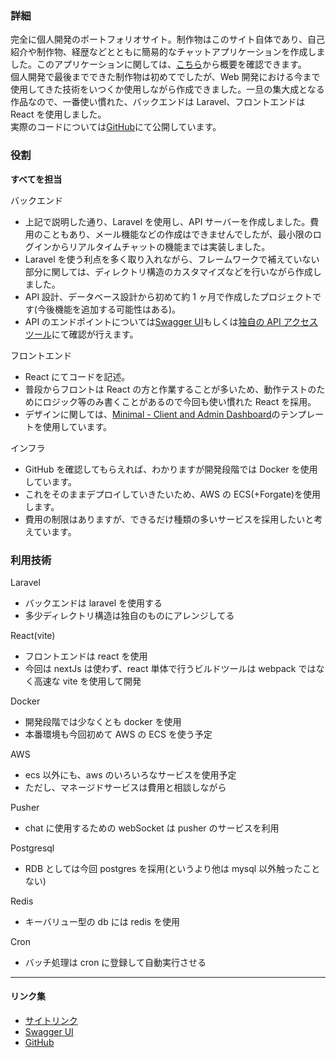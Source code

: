 ### 詳細

完全に個人開発のポートフォリオサイト。制作物はこのサイト自体であり、自己紹介や制作物、経歴などとともに簡易的なチャットアプリケーションを作成しました。このアプリケーションに関しては、[こちら](https://me.selfroom.net/overview)から概要を確認できます。<br/>
個人開発で最後までできた制作物は初めてでしたが、Web 開発における今まで使用してきた技術をいつくか使用しながら作成できました。一旦の集大成となる作品なので、一番使い慣れた、バックエンドは Laravel、フロントエンドは React を使用しました。<br/>
実際のコードについては[GitHub](https://github.com/ablankz/selfroom)にて公開しています。<br/>

### 役割

**すべてを担当**<br/>

バックエンド

- 上記で説明した通り、Laravel を使用し、API サーバーを作成しました。費用のこともあり、メール機能などの作成はできませんでしたが、最小限のログインからリアルタイムチャットの機能までは実装しました。
- Laravel を使う利点を多く取り入れながら、フレームワークで補えていない部分に関しては、ディレクトリ構造のカスタマイズなどを行いながら作成しました。
- API 設計、データベース設計から初めて約 1 ヶ月で作成したプロジェクトです(今後機能を追加する可能性はある)。
- API のエンドポイントについては[Swagger UI](https://openapi.selfroom.net)もしくは[独自の API アクセスツール](https://me.selfroom.net/raw-api)にて確認が行えます。

フロントエンド

- React にてコードを記述。
- 普段からフロントは React の方と作業することが多いため、動作テストのためにロジック等のみ書くことがあるので今回も使い慣れた React を採用。
- デザインに関しては、[Minimal - Client and Admin Dashboard](https://minimals.cc/)のテンプレートを使用しています。

インフラ

- GitHub を確認してもらえれば、わかりますが開発段階では Docker を使用しています。
- これをそのままデプロイしていきたいため、AWS の ECS(+Forgate)を使用します。
- 費用の制限はありますが、できるだけ種類の多いサービスを採用したいと考えています。

### 利用技術

Laravel

- バックエンドは laravel を使用する
- 多少ディレクトリ構造は独自のものにアレンジしてる

React(vite)

- フロントエンドは react を使用
- 今回は nextJs は使わず、react 単体で行うビルドツールは webpack ではなく高速な vite を使用して開発

Docker

- 開発段階では少なくとも docker を使用
- 本番環境も今回初めて AWS の ECS を使う予定

AWS

- ecs 以外にも、aws のいろいろなサービスを使用予定
- ただし、マネージドサービスは費用と相談しながら

Pusher

- chat に使用するための webSocket は pusher のサービスを利用

Postgresql

- RDB としては今回 postgres を採用(というより他は mysql 以外触ったことない)

Redis

- キーバリュー型の db には redis を使用

Cron

- バッチ処理は cron に登録して自動実行させる

---

#### リンク集

- [サイトリンク](https://me.selfroom.net)
- [Swagger UI](https://openapi.selfroom.net)
- [GitHub](https://github.com/ablankz/selfroom)
